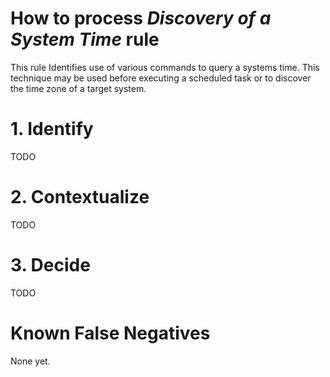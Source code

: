 # How to process *Discovery of a System Time* rule
This rule Identifies use of various commands to query a systems time. This technique may be used before executing a scheduled task or to discover the time zone of a target system.

# 1. Identify
TODO

# 2. Contextualize
TODO

# 3. Decide
TODO

# Known False Negatives
None yet.
